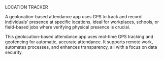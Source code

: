 LOCATION TRACKER

A geolocation-based attendance app uses GPS to track and record individuals' presence at specific locations, ideal for workplaces, schools, or field-based jobs where verifying physical presence is crucial.

This geolocation-based attendance app uses real-time GPS tracking and geofencing for automatic, accurate attendance. It supports remote work, automates processes, and enhances transparency, all with a focus on data security.

